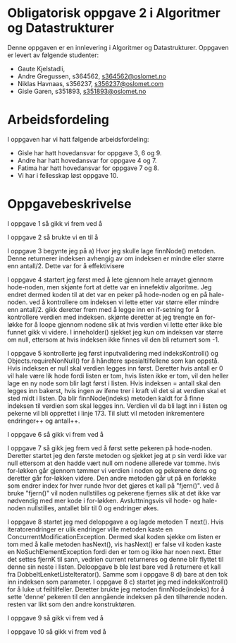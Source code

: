 # Obligatorisk oppgave 2 i Algoritmer og Datastrukturer

Denne oppgaven er en innlevering i Algoritmer og Datastrukturer. 
Oppgaven er levert av følgende studenter:

* Gaute Kjelstadli, 
* Andre Gregussen, s364562, s364562@oslomet.no
* Niklas Havnaas, s356237, s356237@oslomet.com
* Gisle Garen, s351893, s351893@oslomet.no

# Arbeidsfordeling

I oppgaven har vi hatt følgende arbeidsfordeling:
* Gisle har hatt hovedansvar for oppgave 3, 6 og 9. 
* Andre har hatt hovedansvar for oppgave 4 og 7. 
* Fatima har hatt hovedansvar for oppgave 7 og 8. 
* Vi har i fellesskap løst oppgave 10. 

# Oppgavebeskrivelse

I oppgave 1 så gikk vi frem ved å 


I oppgave 2 så brukte vi en til å


I oppgave 3 begynte jeg på a) Hvor jeg skulle lage finnNode() metoden. Denne returnerer indeksen avhengig av om indeksen er mindre eller større enn antall/2. Dette var for å effektivisere 


I oppgave 4 startert jeg først med å lete gjennom hele arrayet gjennom hode-noden, men skjønte fort at dette var en innefektiv algoritme.
Jeg endret dermed koden til at det var en peker på hode-noden og en på hale-noden.
ved å kontrollere om indeksen vi lette etter var større eller mindre enn antall/2.
gikk deretter frem med å legge inn en if-setning for å kontrollere verdien med indeksen.
skjønte deretter at jeg trengte en for-løkke for å loope gjennom nodene slik at hvis verdien vi lette etter ikke ble funnet gikk vi videre.
I inneholder() sjekket jeg kun om indeksen var større om null, ettersom at hvis indeksen ikke finnes vil den bli returnert som -1.


I oppgave 5 kontrollerte jeg først inputvalidering med indeksKontroll() og Objects.requireNonNull()
for å håndtere spesialtilfellene som kan oppstå. Hvis indeksen er null skal verdien legges inn først.
Deretter hvis antall er 0 vil hale være lik hode fordi listen er tom, hvis listen ikke er tom, vil den heller
lage en ny node som blir lagt først i listen. Hvis indeksen = antall skal den legges inn bakerst, hvis ingen
av ifene trer i kraft vil det si at verdien skal et sted midt i listen. Da blir finnNode(indeks) metoden kaldt
for å finne indeksen til verdien som skal legges inn. Verdien vil da bli lagt inn i listen og pekerne vil bli
opprettet i linje 173. Til slutt vil metoden inkrementere endringer++ og antall++.



I oppgave 6 så gikk vi frem ved å 


I oppgave 7 så gikk jeg frem ved å først sette pekeren på hode-noden. 
Deretter startet jeg den første metoden og sjekket jeg at p sin verdi ikke var null ettersom at den hadde vært null om nodene allerede var tomme.
hvis for-løkken går gjennom tømmer vi verdien i noden og pekerene dens og deretter går for-løkken videre.
Den andre metoden går ut på en forløkke som endrer index for hver runde hvor det gjøres et kall på "fjern()".
ved å bruke "fjern()" vil noden nullstilles og pekerene fjernes slik at det ikke var nødvendig med mer kode i for-løkken.
Avsluttningsvis vil hode- og hale-noden nullstilles, antallet blir til 0 og endringer økes.


I oppgave 8 startet jeg med deloppgave a og lagde metoden T next().
Hvis iteratorendringer er ulik endringer ville metoden kaste en
ConcurrentModificationException. Dermed skal koden sjekke om listen er tom
med å kalle metoden hasNext(), vis hasNext() er false vil koden kaste en 
NoSuchElementException fordi den er tom og ikke har noen next. Etter det
settes fjernK til sann, vedrien current returneres og denne blir flyttet
til denne sin neste i listen. Deloopgave b ble løst bare ved å returnere et
kall fra DobbeltLenketListeIterator(). Samme som i oppgave 8 d) bare at den
tok inn indeksen som parameter. I oppgave 8 c) startet jeg med indeksKontroll()
for å luke ut feiltilfeller. Deretter brukte jeg metoden finnNode(indeks) for
å sette 'denne' pekeren til den anngående indeksen på den tilhørende noden.
resten var likt som den andre konstruktøren.


I oppgave 9 så gikk vi frem ved å 


I oppgave 10 så gikk vi frem ved å 


